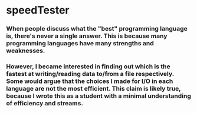 # speedTester
### When people discuss what the "best" programming language is, there's never a single answer. This is because many programming languages have many strengths and weaknesses.

### However, I became interested in finding out which is the fastest at writing/reading data to/from a file respectively. Some would argue that the choices I made for I/O in each language are not the most efficient. This claim is likely true, because I wrote this as a student with a minimal understanding of efficiency and streams.
